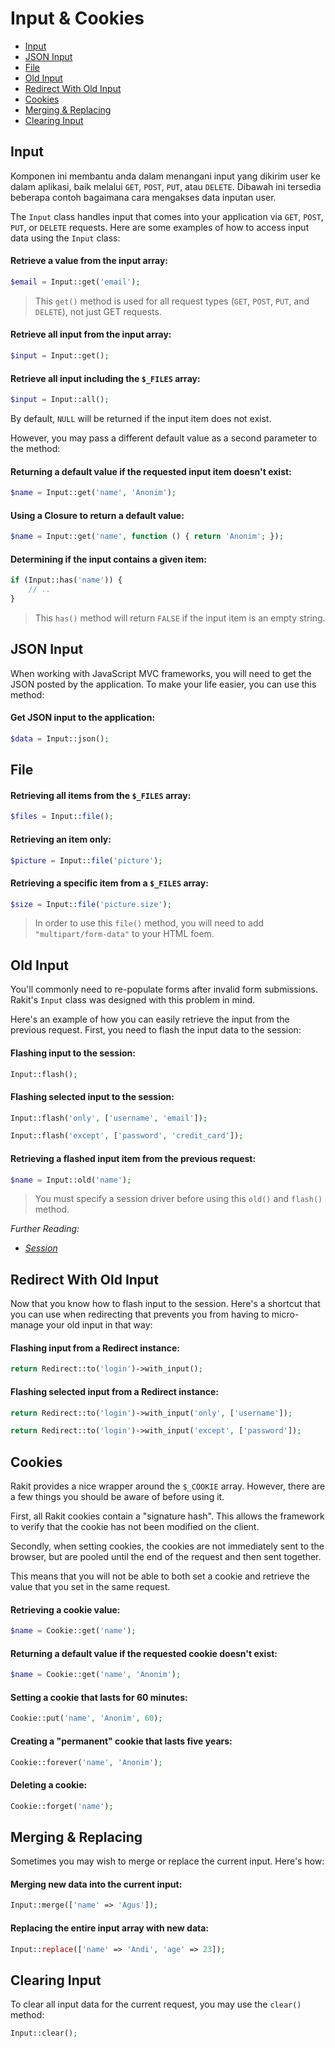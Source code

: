 # Input & Cookies

<!-- MarkdownTOC autolink="true" autoanchor="true" levels="2,3" bracket="round" lowercase="only_ascii" -->

- [Input](#input)
- [JSON Input](#json-input)
- [File](#file)
- [Old Input](#old-input)
- [Redirect With Old Input](#redirect-dengan-old-input)
- [Cookies](#cookies)
- [Merging & Replacing](#merge--replace)
- [Clearing Input](#menghapus-data-input)

<!-- /MarkdownTOC -->


<a id="input"></a>
## Input

Komponen ini membantu anda dalam menangani input yang dikirim user ke dalam aplikasi, baik
melalui `GET`, `POST`, `PUT`, atau `DELETE`. Dibawah ini tersedia beberapa contoh bagaimana
cara mengakses data inputan user.

The `Input` class handles input that comes into your application via `GET`, `POST`, `PUT`, or `DELETE` requests.
Here are some examples of how to access input data using the `Input` class:


#### Retrieve a value from the input array:

```php
$email = Input::get('email');
```

>  This `get()` method is used for all request types (`GET`, `POST`, `PUT`, and `DELETE`),
not just GET requests.


#### Retrieve all input from the input array:

```php
$input = Input::get();
```


#### Retrieve all input including the `$_FILES` array:

```php
$input = Input::all();
```

By default, `NULL` will be returned if the input item does not exist.


However, you may pass a different default value as a second parameter to the method:


#### Returning a default value if the requested input item doesn't exist:

```php
$name = Input::get('name', 'Anonim');
```

#### Using a Closure to return a default value:

```php
$name = Input::get('name', function () { return 'Anonim'; });
```

#### Determining if the input contains a given item:

```php
if (Input::has('name')) {
    // ..
}
```

>  This `has()` method will return `FALSE` if the input item is an empty string.


<a id="json-input"></a>
## JSON Input

When working with JavaScript MVC frameworks, you will need to get
the JSON posted by the application. To make your life easier, you can use this method:

#### Get JSON input to the application:

```php
$data = Input::json();
```


<a id="file"></a>
## File

#### Retrieving all items from the `$_FILES` array:

```php
$files = Input::file();
```

#### Retrieving an item only:

```php
$picture = Input::file('picture');
```

#### Retrieving a specific item from a `$_FILES` array:

```php
$size = Input::file('picture.size');
```

>  In order to use this `file()` method, you will need to add `"multipart/form-data"` to your HTML foem.


<a id="old-input"></a>
## Old Input

You'll commonly need to re-populate forms after invalid form submissions.
Rakit's `Input` class was designed with this problem in mind.

Here's an example of how you can easily retrieve the input from the previous request.
First, you need to flash the input data to the session:

#### Flashing input to the session:

```php
Input::flash();
```

#### Flashing selected input to the session:

```php
Input::flash('only', ['username', 'email']);

Input::flash('except', ['password', 'credit_card']);
```

#### Retrieving a flashed input item from the previous request:

```php
$name = Input::old('name');
```

>  You must specify a session driver before using this `old()` and `flash()` method.


_Further Reading:_

- _[Session](/docs/en/session/config)_


<a id="redirect-dengan-old-input"></a>
## Redirect With Old Input

Now that you know how to flash input to the session.
Here's a shortcut that you can use when redirecting that prevents you
from having to micro-manage your old input in that way:

#### Flashing input from a Redirect instance:

```php
return Redirect::to('login')->with_input();
```

#### Flashing selected input from a Redirect instance:

```php
return Redirect::to('login')->with_input('only', ['username']);

return Redirect::to('login')->with_input('except', ['password']);
```


<a id="cookies"></a>
## Cookies

Rakit provides a nice wrapper around the `$_COOKIE` array.
However, there are a few things you should be aware of before using it.

First, all Rakit cookies contain a "signature hash".
This allows the framework to verify that the cookie has not been modified on the client.

Secondly, when setting cookies, the cookies are not immediately sent to the browser,
but are pooled until the end of the request and then sent together.

This means that you will not be able to both set a cookie
and retrieve the value that you set in the same request.

#### Retrieving a cookie value:

```php
$name = Cookie::get('name');
```

#### Returning a default value if the requested cookie doesn't exist:

```php
$name = Cookie::get('name', 'Anonim');
```

#### Setting a cookie that lasts for 60 minutes:

```php
Cookie::put('name', 'Anonim', 60);
```

#### Creating a "permanent" cookie that lasts five years:

```php
Cookie::forever('name', 'Anonim');
```

#### Deleting a cookie:

```php
Cookie::forget('name');
```


<a id="merge--replace"></a>
## Merging & Replacing

Sometimes you may wish to merge or replace the current input. Here's how:

#### Merging new data into the current input:

```php
Input::merge(['name' => 'Agus']);
```

#### Replacing the entire input array with new data:

```php
Input::replace(['name' => 'Andi', 'age' => 23]);
```


<a id="menghapus-data-input"></a>
## Clearing Input

To clear all input data for the current request, you may use the `clear()` method:

```php
Input::clear();
```
